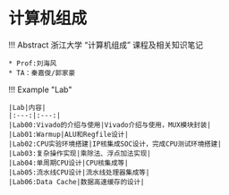 # 计算机组成

!!! Abstract
    浙江大学 “计算机组成” 课程及相关知识笔记
    
    * Prof:刘海风
    * TA：秦嘉俊/郭家豪

!!! Example "Lab"

    |Lab|内容|
    |:---:|:---:|
    |Lab00:Vivado的介绍与使用|Vivado介绍与使用，MUX模块封装|
    |Lab01:Warmup|ALU和Regfile设计|
    |Lab02:CPU实验环境搭建|IP核集成SOC设计，完成CPU测试环境搭建|
    |Lab03:复杂操作实现|乘除法、浮点加法实现|
    |Lab04:单周期CPU设计|CPU核集成等|
    |Lab05:流水线CPU设计|流水线处理器集成等|
    |Lab06:Data Cache|数据高速缓存的设计|